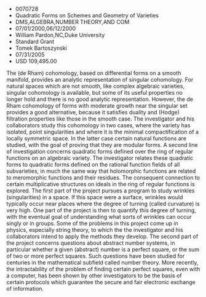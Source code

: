 
* 0070728
* Quadratic Forms on Schemes and Geometry of Varieties
* DMS,ALGEBRA,NUMBER THEORY,AND COM
* 07/01/2000,06/12/2000
* William Pardon,NC,Duke University
* Standard Grant
* Tomek Bartoszynski
* 07/31/2005
* USD 109,495.00

The (de Rham) cohomology, based on differential forms on a smooth manifold,
provides an analytic representation of singular cohomology. For natural spaces
which are not smooth, like complex algebraic varieties, singular cohomology is
available, but some of its useful properties no longer hold and there is no good
analytic representation. However, the de Rham cohomology of forms with moderate
growth near the singular set provides a good alternative, because it satisfies
duality and (Hodge) filtration properties like those in the smooth case. The
investigator and his collaborators study this cohomology in two cases, where the
variety has isolated, point singularities and where it is the minimal
compactification of a locally symmetric space. In the latter case certain
natural functions are studied, with the goal of proving that they are modular
forms. A second line of investigation concerns quadratic forms defined over the
ring of regular functions on an algebraic variety. The investigator relates
these quadratic forms to quadratic forms defined on the rational function fields
of all subvarieties, in much the same way that holomorphic functions are related
to meromorphic functions and their residues. The consequent connection to
certain multiplicative structures on ideals in the ring of regular functions is
explored. The first part of the project pursues a program to study wrinkles
(singularities) in a space. If this space were a surface, wrinkles would
typically occur near places where the degree of turning (called curvature) is
very high. One part of the project is then to quantify this degree of turning,
with the eventual goal of understanding what sorts of wrinkles can occur singly
or in groups. Some of the problems in this project come up in physics,
especially string theory, to which the the investigator and his collaborators
intend to apply the methods they develop. The second part of the project
concerns questions about abstract number systems, in particular whether a given
(abstract) number is a perfect square, or the sum of two or more perfect
squares. Such questions have been studied for centuries in the mathematical
subfield called number theory. More recently, the intractability of the problem
of finding certain perfect squares, even with a computer, has been shown by
other investigators to be the basis of certain protocols which guarantee the
secure and fair electronic exchange of information.
